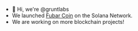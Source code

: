- 👋 Hi, we're @gruntlabs
- We launched [Fubar Coin](https://solscan.io/token/HLccaGrQyyfiDddCGmE5h3sysNE7gYFbcDb4KS68fvM9) on the Solana Network.
- We are working on more blockchain projects!


<!---
gruntlabs/gruntlabs is a ✨ special ✨ repository because its `README.md` (this file) appears on your GitHub profile.
You can click the Preview link to take a look at your changes.
--->
